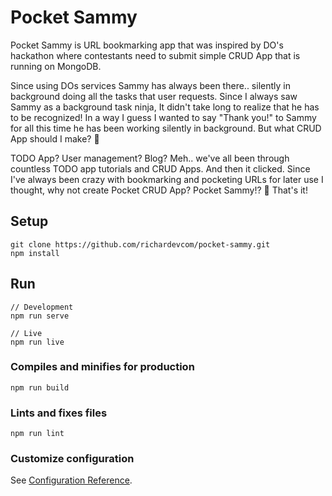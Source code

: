 # Pocket Sammy

Pocket Sammy is URL bookmarking app that was inspired by DO's hackathon where contestants need to submit simple CRUD App that is running on MongoDB.

Since using DOs services Sammy has always been there.. silently in background doing all the tasks that user requests. Since I always saw Sammy as a background task ninja, It didn't take long to realize that he has to be recognized! In a way I guess I wanted to say "Thank you!" to Sammy for all this time he has been working silently in background. But what CRUD App should I make? 🤔

TODO App? User management? Blog? Meh.. we've all been through countless TODO app tutorials and CRUD Apps. And then it clicked. Since I've always been crazy with bookmarking and pocketing URLs for later use I thought, why not create Pocket CRUD App? Pocket Sammy!? 🤯 That's it!

## Setup

```
git clone https://github.com/richardevcom/pocket-sammy.git
npm install
```

## Run

```
// Development
npm run serve

// Live
npm run live
```

### Compiles and minifies for production

```
npm run build
```

### Lints and fixes files

```
npm run lint
```

### Customize configuration

See [Configuration Reference](https://cli.vuejs.org/config/).
